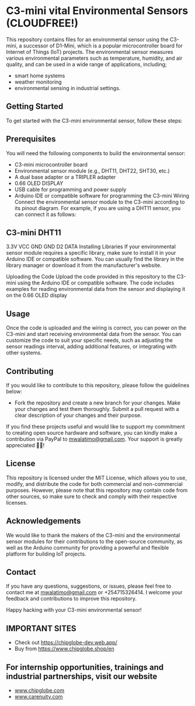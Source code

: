 # C3-mini vital Environmental Sensors (CLOUDFREE!)
This repository contains files for an environmental sensor using the C3-mini, a successor of D1-Mini, which is a popular microcontroller board for Internet of Things (IoT) projects. The environmental sensor measures various environmental parameters such as temperature, humidity, and air quality, and can be used in a wide range of applications, including;
- smart home systems
- weather monitoring
- environmental sensing in industrial settings.

## Getting Started
To get started with the C3-mini environmental sensor, follow these steps:

## Prerequisites
You will need the following components to build the environmental sensor:

- C3-mini microcontroller board
- Environmental sensor module (e.g., DHT11, DHT22, SHT30, etc.)
- A dual base adapter or a TRIPLER adapter
- 0.66 OLED DISPLAY
- USB cable for programming and power supply
- Arduino IDE or compatible software for programming the C3-mini
Wiring
Connect the environmental sensor module to the C3-mini according to its pinout diagram. For example, if you are using a DHT11 sensor, you can connect it as follows:


C3-mini      DHT11
--------------------
3.3V          VCC
GND           GND
D2            DATA
Installing Libraries
If your environmental sensor module requires a specific library, make sure to install it in your Arduino IDE or compatible software. You can usually find the library in the library manager or download it from the manufacturer's website.

Uploading the Code
Upload the code provided in this repository to the C3-mini using the Arduino IDE or compatible software. The code includes examples for reading environmental data from the sensor and displaying it on the 0.66 OLED display
## Usage
Once the code is uploaded and the wiring is correct, you can power on the C3-mini and start receiving environmental data from the sensor. You can customize the code to suit your specific needs, such as adjusting the sensor readings interval, adding additional features, or integrating with other systems.

## Contributing
If you would like to contribute to this repository, please follow the guidelines below:

- Fork the repository and create a new branch for your changes.
Make your changes and test them thoroughly.
Submit a pull request with a clear description of your changes and their purpose.

If you find these projects useful and would like to support my commitment to creating open source hardware and software, you can kindly make a contribution via PayPal to mwalatimo@gmail.com. Your support is greatly appreciated 🤗💕!

## License
This repository is licensed under the MIT License, which allows you to use, modify, and distribute the code for both commercial and non-commercial purposes. However, please note that this repository may contain code from other sources, so make sure to check and comply with their respective licenses.

## Acknowledgements
We would like to thank the makers of the C3-mini and the environmental sensor modules for their contributions to the open-source community, as well as the Arduino community for providing a powerful and flexible platform for building IoT projects.

## Contact
If you have any questions, suggestions, or issues, please feel free to contact me  at mwalatimo@gmail.com or +254715326414. I welcome your feedback and contributions to improve this repository.

Happy hacking with your C3-mini environmental sensor!

## IMPORTANT SITES
- Check out https://chipglobe-dev.web.app/
- Buy from https://www.chipglobe.shop/en

## For internship opportunities, trainings and industrial partnerships, visit our website
-  www.chipglobe.com
-  www.carenuity.com
